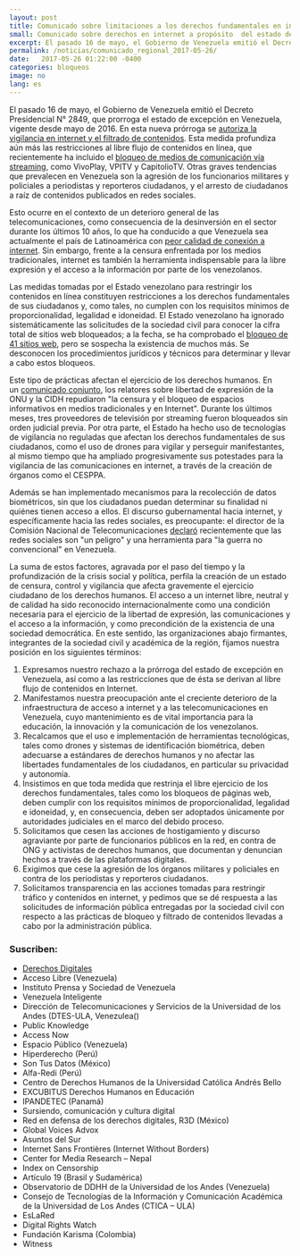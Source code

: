 ```yaml
---
layout: post
title: Comunicado sobre limitaciones a los derechos fundamentales en internet a propósito del estado de excepción en Venezuela
small: Comunicado sobre derechos en internet a propósito  del estado de excepción 
excerpt: El pasado 16 de mayo, el Gobierno de Venezuela emitió el Decreto Presidencial N° 2849, que prorroga el estado de excepción en Venezuela, vigente desde mayo de 2016. En esta nueva prórroga se autoriza la vigilancia en internet y el filtrado de contenidos. Esta medida profundiza aún más las restricciones al libre flujo de contenidos en línea, que recientemente ha incluido el bloqueo de medios de comunicación vía streaming, como VivoPlay, VPITV y CapitolioTV
permalink: /noticias/comunicado_regional_2017-05-26/
date:   2017-05-26 01:22:00 -0400
categories: bloqueos
image: no
lang: es
---
```


El pasado 16 de mayo, el Gobierno de Venezuela emitió el Decreto Presidencial N° 2849, que prorroga el estado de excepción en Venezuela, vigente desde mayo de 2016. En esta nueva prórroga se [autoriza la vigilancia en internet y el filtrado de contenidos](http://ipysvenezuela.org/alerta/nuevo-estado-excepcion-contempla-regulaciones-contundentes-los-contenidos-internet/). Esta medida profundiza aún más las restricciones al libre flujo de contenidos en línea, que recientemente ha incluido el [bloqueo de medios de comunicación vía streaming](https://www.derechos.org.ve/actualidad/ipys-venezuela-censuraron-y-declararon-ilegal-acceder-a-tres-televisoras-digitales-que-cubrieron-protestas), como VivoPlay, VPITV y CapitolioTV. Otras graves tendencias que prevalecen en Venezuela son la agresión de los funcionarios militares y policiales a periodistas y reporteros ciudadanos, y el arresto de ciudadanos a raíz de contenidos publicados en redes sociales.

Esto ocurre en el contexto de un deterioro general de las telecomunicaciones, como consecuencia de la desinversión en el sector durante los últimos 10 años, lo que ha conducido a que Venezuela sea actualmente el país de Latinoamérica con [peor calidad de conexión a internet](http://repositorio.cepal.org/bitstream/handle/11362/40528/6/S1601049_es.pdf). Sin embargo, frente a la censura enfrentada por los medios tradicionales, internet es también la herramienta indispensable para la libre expresión y el acceso a la información por parte de los venezolanos.

Las medidas tomadas por el Estado venezolano para restringir los contenidos en línea constituyen restricciones a los derechos fundamentales de sus ciudadanos y, como tales, no cumplen con los requisitos mínimos de proporcionalidad, legalidad e idoneidad. El Estado venezolano ha ignorado sistemáticamente las solicitudes de la sociedad civil para conocer la cifra total de sitios web bloqueados; a la fecha, se ha comprobado el [bloqueo de 41 sitios web](http://vesinfiltro.com/noticias/bloqueos_abril_2017/), pero se sospecha la existencia de muchos más. Se desconocen los procedimientos jurídicos y técnicos para determinar y llevar a cabo estos bloqueos.

Este tipo de prácticas afectan el ejercicio de los derechos humanos. En un [comunicado conjunto](http://www.oas.org/es/cidh/expresion/showarticle.asp?artID=1062&lID=2), los relatores sobre libertad de expresión de la ONU y la CIDH repudiaron "la censura y el bloqueo de espacios informativos en medios tradicionales y en Internet". Durante los últimos meses, tres proveedores de televisión por streaming fueron bloqueados sin orden judicial previa. Por otra parte, el Estado ha hecho uso de tecnologías de vigilancia no reguladas que afectan los derechos fundamentales de sus ciudadanos, como el uso de drones para vigilar y perseguir manifestantes, al mismo tiempo que ha ampliado progresivamente sus potestades para la vigilancia de las comunicaciones en internet, a través de la creación de órganos como el CESPPA.

Además se han implementado mecanismos para la recolección de datos biométricos, sin que los ciudadanos puedan determinar su finalidad ni quiénes tienen acceso a ellos. El discurso gubernamental hacia internet, y específicamente hacia las redes sociales, es preocupante: el director de la Comisión Nacional de Telecomunicaciones [declaró](https://web.archive.org/web/20170526144148/https:/twitter.com/Conatel/status/865160455488245760) recientemente que las redes sociales son "un peligro" y una herramienta para "la guerra no convencional" en Venezuela.

La suma de estos factores, agravada por el paso del tiempo y la profundización de la crisis social y política, perfila la creación de un estado de censura, control y vigilancia que afecta gravemente el ejercicio ciudadano de los derechos humanos. El acceso a un internet libre, neutral y de calidad ha sido reconocido internacionalmente como una condición necesaria para el ejercicio de la libertad de expresión, las comunicaciones y el acceso a la información, y como precondición de la existencia de una sociedad democrática. En este sentido, las organizaciones abajo firmantes, integrantes de la sociedad civil y académica de la región, fijamos nuestra posición en los siguientes términos:

1.  Expresamos nuestro rechazo a la prórroga del estado de excepción en Venezuela, así como a las restricciones que de ésta se derivan al libre flujo de contenidos en Internet.
2.  Manifestamos nuestra preocupación ante el creciente deterioro de la infraestructura de acceso a internet y a las telecomunicaciones en Venezuela, cuyo mantenimiento es de vital importancia para la educación, la innovación y la comunicación de los venezolanos.
3.  Recalcamos que el uso e implementación de herramientas tecnológicas, tales como drones y sistemas de identificación biométrica, deben adecuarse a estándares de derechos humanos y no afectar las libertades fundamentales de los ciudadanos, en particular su privacidad y autonomía.
4.  Insistimos en que toda medida que restrinja el libre ejercicio de los derechos fundamentales, tales como los bloqueos de páginas web, deben cumplir con los requisitos mínimos de proporcionalidad, legalidad e idoneidad, y, en consecuencia, deben ser adoptados únicamente por autoridades judiciales en el marco del debido proceso.
5.  Solicitamos que cesen las acciones de hostigamiento y discurso agraviante por parte de funcionarios públicos en la red, en contra de ONG y activistas de derechos humanos, que documentan y denuncian hechos a través de las plataformas digitales.
6.  Exigimos que cese la agresión de los órganos militares y policiales en contra de los periodistas y reporteros ciudadanos.
7.  Solicitamos transparencia en las acciones tomadas para restringir tráfico y contenidos en internet, y pedimos que se dé respuesta a las solicitudes de información pública entregadas por la sociedad civil con respecto a las prácticas de bloqueo y filtrado de contenidos llevadas a cabo por la administración pública.

### Suscriben:

- [Derechos Digitales](https://www.derechosdigitales.org/11164/sobre-los-limitantes-a-los-derechos-fundamentales-en-internet-producto-del-estado-de-excepcion-en-venezuela/)
- Acceso Libre (Venezuela)
- Instituto Prensa y Sociedad de Venezuela
- Venezuela Inteligente
- Dirección de Telecomunicaciones y Servicios de la Universidad de los Andes (DTES-ULA, Venezulea()
- Public Knowledge
- Access Now
- Espacio Público (Venezuela)
- Hiperderecho (Perú)
- Son Tus Datos (México)
- Alfa-Redi (Perú)
- Centro de Derechos Humanos de la Universidad Católica Andrés Bello
- EXCUBITUS Derechos Humanos en Educación
- IPANDETEC (Panamá)
- Sursiendo, comunicación y cultura digital
- Red en defensa de los derechos digitales, R3D (México)
- Global Voices Advox
- Asuntos del Sur
- Internet Sans Frontières (Internet Without Borders)
- Center for Media Research – Nepal
- Index on Censorship
- Artículo 19 (Brasil y Sudamérica)
- Observatorio de DDHH de la Universidad de los Andes (Venezuela)
- Consejo de Tecnologías de la Información y Comunicación Académica de la Universidad de Los Andes (CTICA – ULA)
- EsLaRed
- Digital Rights Watch
- Fundación Karisma (Colombia)
- Witness